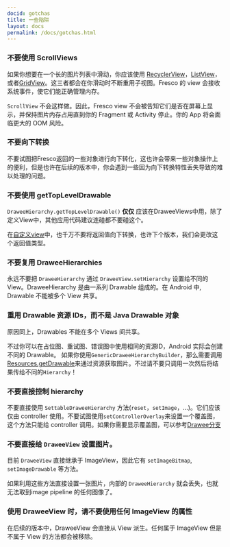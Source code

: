 ```yaml
---
docid: gotchas
title: 一些陷阱
layout: docs
permalink: /docs/gotchas.html
---
```


### 不要使用 ScrollViews

如果你想要在一个长的图片列表中滑动，你应该使用 [RecyclerView](http://developer.android.com/reference/android/support/v7/widget/RecyclerView.html)，[ListView](https://developer.android.com/reference/android/widget/ListView.html)， 或者[GridView](https://developer.android.com/reference/android/widget/GridView.html)。这三者都会在你滑动时不断重用子视图。Fresco 的 view 会接收系统事件，使它们能正确管理内存。

`ScrollView` 不会这样做。因此，Fresco view 不会被告知它们是否在屏幕上显示，并保持图片内存占用直到你的 Fragment 或 Activity 停止。你的 App 将会面临更大的 OOM 风险。

### 不要向下转换

不要试图把Fresco返回的一些对象进行向下转化，这也许会带来一些对象操作上的便利，但是也许在后续的版本中，你会遇到一些因为向下转换特性丢失导致的难以处理的问题。

### 不要使用 getTopLevelDrawable

`DraweeHierarchy.getTopLevelDrawable()` **仅仅** 应该在DraweeViews中用，除了定义View中，其他应用代码建议连碰都不要碰这个。

在[自定义view](writing-custom-views.html)中，也千万不要将返回值向下转换，也许下个版本，我们会更改这个返回值类型。

### 不要复用 DraweeHierarchies

永远不要把 `DraweeHierarchy` 通过 `DraweeView.setHierarchy` 设置给不同的View。DraweeHierarchy 是由一系列 Drawable 组成的。在 Android 中, Drawable 不能被多个 View 共享。

### 重用 Drawable 资源 IDs，而不是 Java Drawable 对象

原因同上，Drawables 不能在多个 Views 间共享。

不过你可以在占位图、重试图、错误图中使用相同的资源ID，Android 实际会创建不同的 Drawable。 如果你使用`GenericDraweeHierarchyBuilder`，那么需要调用[Resources.getDrawable](http://developer.android.com/reference/android/content/res/Resources.html#getDrawable(int))来通过资源获取图片。不过请不要只调用一次然后将结果传给不同的`Hierarchy`！

### 不要直接控制 hierarchy

不要直接使用 `SettableDraweeHierarchy` 方法(`reset`，`setImage`，...)。它们应该仅由 controller 使用。不要试图使用`setControllerOverlay`来设置一个覆盖图，这个方法只能给 controller 调用。如果你需要显示覆盖图，可以参考[Drawee分支](drawee-branches.html#Overlays)

### 不要直接给 `DraweeView` 设置图片。

目前 `DraweeView` 直接继承于 ImageView，因此它有 `setImageBitmap`,
`setImageDrawable`  等方法。

如果利用这些方法直接设置一张图片，内部的 `DraweeHierarchy` 就会丢失，也就无法取到image pipeline 的任何图像了。

### 使用 DraweeView 时，请不要使用任何 ImageView 的属性

在后续的版本中，DraweeView 会直接从 View 派生。任何属于 ImageView 但是不属于 View 的方法都会被移除。

